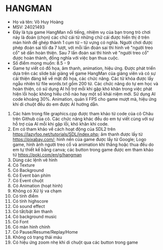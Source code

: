 # HANGMAN
 - Họ và tên: Võ Huy Hoàng
 - MSV: 24021493
 - Đây là tựa game HangMan nổi tiếng, nhiệm vụ của bạn trong trò chơi này là đoán (chọn) các chữ cái từ những chữ cái được hiển thị ở trên màn hình để ghép thành 1 cụm từ – từ vựng có nghĩa. Người chơi được phép đoán sai tối đa 7 lượt, với mỗi lần đoán sai thì hình vẽ "người treo cổ" sẽ dần hoàn thiện. Sau 7 lần đoán sai thì hình vẽ "người treo cổ" được hoàn thành, đồng nghĩa với việc bạn thua cuộc.
 - Số điểm mong muốn: 8.5 - 9
 - Game tự viết có đồ họa, âm thanh, animation, hiệu ứng. Được phát triển dựa trên các slide bài giảng về game HangMan của giảng viên và có sự cải thiện đáng kể về mặt đồ họa, các chức năng. Các từ khóa được lấy ngẫu nhiên từ file words.txt gồm 200 từ. Các chức năng do tự em học và hoàn thiện, có sử dụng AI hỗ trợ mỗi khi gặp khó khăn trong việc phát hiện lỗi hoặc không hiểu chỗ nào hay một số khái niệm mới. Sử dụng AI code khoảng 30%. Animation, quản lí FPS cho game mượt mà, hiệu ứng khi di chuột đều do em được AI hướng dẫn.
 1. Các hàm trong file graphics.cpp được tham khảo từ code của cô Châu trên Github của cô. Các chức năng khác đều do em tự viết cùng với sự hỗ trợ của AI mỗi khi gặp lỗi, khó khăn khi code.
 2. Em có tham khảo về cách hoạt động của SDL2 trên https://lazyfoo.net/tutorials/SDL/index.php; âm thanh được lấy từ https://pixabay.com/; hình nền của game được lấy từ Google; Logo game, hình ảnh người treo cổ và animation khi thắng hoặc thua đều do em tự thiết kế bằng canva; các button trong game được em tham khảo từ https://poki.com/en/g/hangman 
 3. Dùng các lệnh vẽ hình
 4. Có Texture
 5. Có Background
 6. Có Event bàn phím
 7. Có Event chuột
 8. Có Animation (hoạt hình)
 9. Không có Xử lý va chạm
 10. Có tính điểm
 11. Có tính highscore
 12. Có sound effect
 13. Có tắt/bật âm thanh
 14. Có background music
 15. Có Font
 16. Có màn hình chính
 17. Có Pause/Resume/Replay/Home
 18. Không có trạng thái máu
 19. Có hiệu ứng zoom nhẹ khi di chuột qua các button trong game
